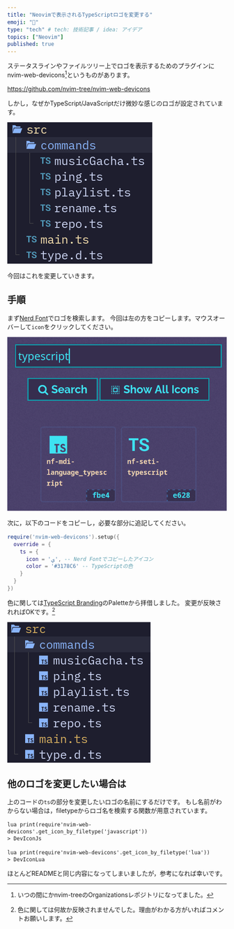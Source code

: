 ```yaml
---
title: "Neovimで表示されるTypeScriptロゴを変更する"
emoji: "💅"
type: "tech" # tech: 技術記事 / idea: アイデア
topics: ["Neovim"]
published: true
---
```


ステータスラインやファイルツリー上でロゴを表示するためのプラグインにnvim-web-devicons[^1]というものがあります。

https://github.com/nvim-tree/nvim-web-devicons

しかし，なぜかTypeScript/JavaScriptだけ微妙な感じのロゴが設定されています。

![微妙な感じのロゴ](/images/nvim-ts-icon-change/01.png)

今回はこれを変更していきます。

## 手順
まず[Nerd Font](https://www.nerdfonts.com/cheat-sheet)でロゴを検索します。
今回は左の方をコピーします。マウスオーバーして`icon`をクリックしてください。

![検索した結果](/images/nvim-ts-icon-change/02.png)

次に，以下のコードをコピーし，必要な部分に追記してください。

```lua
require('nvim-web-devicons').setup({
  override = {
    ts = {
      icon = 'ﯤ', -- Nerd Fontでコピーしたアイコン
      color = '#3178C6' -- TypeScriptの色
    }
  }
})
```

色に関しては[TypeScript Branding](https://www.typescriptlang.org/branding/)のPaletteから拝借しました。
変更が反映されればOKです。[^2]

![変更後](/images/nvim-ts-icon-change/03.png)

## 他のロゴを変更したい場合は
上のコードの`ts`の部分を変更したいロゴの名前にするだけです。
もし名前がわからない場合は，filetypeからロゴ名を検索する関数が用意されています。
```vim
lua print(require'nvim-web-devicons'.get_icon_by_filetype('javascript'))
> DevIconJs

lua print(require'nvim-web-devicons'.get_icon_by_filetype('lua'))
> DevIconLua
```

ほとんどREADMEと同じ内容になってしまいましたが，参考になれば幸いです。


[^1]: いつの間にかnvim-treeのOrganizationsレポジトリになってました。
[^2]: 色に関しては何故か反映されませんでした。理由がわかる方がいればコメントお願いします。
